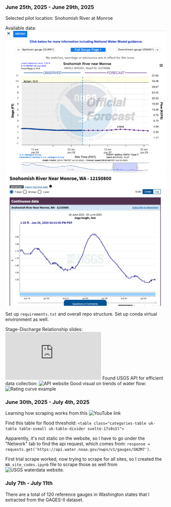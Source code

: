[//]: # (This file will document the key concepts I'm learning, the data sources I find, questions that arise, and daily progress notes)

### June 25th, 2025 - June 29th, 2025
Selected pilot location: Snohomish River at Monroe

Available data: 
![Pilot location gauge info](images/gauge_mrow1.png)
![Gauge height, feet info](images/detailed_gauge_info_mrow1.png)

Set up `requirements.txt` and overall repo structure.
Set up conda virtual environment as well.

Stage-Discharge Relationship slides: ![Stage-Discharge Realtionship](https://ca.water.usgs.gov/FERC/presentations/Rating_shape-extensions.pdf)
Found USGS API for efficient data collection: ![API website](https://api.waterdata.usgs.gov/)
Good visual on trends of water flow: ![Rating curve example](https://www.researchgate.net/profile/Ida-Westerberg-2/publication/281460381/figure/fig8/AS:280667301662788@1443927708023/Uncertainties-in-rating-curve-modeling-of-the-stage-discharge-relationship-with-examples.png)

### June 30th, 2025 - July 4th, 2025
Learning how scraping works from this ![YouTube link](https://www.youtube.com/watch?v=8dTpNajxaH0)

Find this table for flood threshold:
`<table class="categories-table uk-table table-xsmall uk-table-divider svelte-17s0s5l">`

Apparently, it's not static on the website, so I have to go under the "Network" tab to find the api request, which comes from: 
`response = requests.get('https://api.water.noaa.gov/nwps/v1/gauges/SNZM7')`. 

First trial scrape worked, now trying to scrape for all sites, so I created the `WA_site_codes.ipynb` file to scrape those as well from ![USGS waterdata website](https://waterdata.usgs.gov/state/Washington/).

### July 7th - July 11th
There are a total of 120 reference gauges in Washington states that I extracted from the GAGES-II dataset.